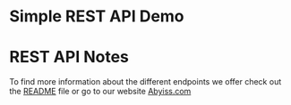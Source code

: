 
# Simple REST API Demo




# REST API Notes

To find more information about the different endpoints we offer check out the [README](https://github.com/Abyiss/Client-python/blob/production/README.md) file or go to our website [Abyiss.com](https://abyiss.com/documentation)
